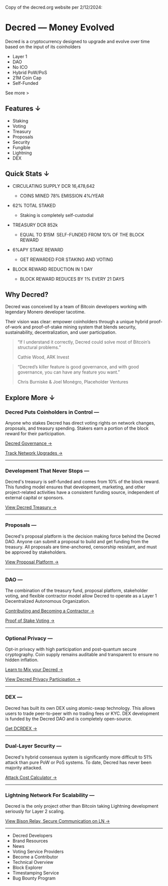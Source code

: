 Copy of the decred.org website per 2/12/2024:

# Decred — Money Evolved
  
Decred is a cryptocurrency designed to upgrade and evolve over time based on the input of its coinholders

- Layer 1
- DAO
- No ICO
- Hybrid PoW/PoS
- 21M Coin Cap
- Self-Funded

See more >
  
## Features &darr;

- Staking
- Voting
- Treasury
- Proposals
- Security
- Fungible
- Lightning
- DEX

## Quick Stats &darr;

- CIRCULATING SUPPLY DCR 16,478,642
  - COINS MINED 78% EMISSION 4%/YEAR

- 62% TOTAL STAKED
  - Staking is completely self-custodial

- TREASURY DCR 852k
  - EQUAL TO $15M SELF-FUNDED FROM 10% OF THE BLOCK REWARD

- 6%APY STAKE REWARD
  - GET REWARDED FOR STAKING AND VOTING

- BLOCK REWARD REDUCTION IN 1 DAY
  - BLOCK REWARD REDUCES BY 1% EVERY 21 DAYS

## Why Decred?

Decred was conceived by a team of Bitcoin developers working with legendary Monero developer tacotime.

Their vision was clear: empower coinholders through a unique hybrid proof-of-work and proof-of-stake mining system that blends security, sustainability, decentralization, and user participation.

> “If I understand it correctly, Decred could solve most of Bitcoin’s structural problems.”
>
> Cathie Wood, ARK Invest
  
> “Decred’s killer feature is good governance, and with good governance, you can have any feature you want.”
>
> Chris Burniske & Joel Monégro, Placeholder Ventures

## Explore More &darr;

### Decred Puts Coinholders in Control —
Anyone who stakes Decred has direct voting rights on network changes, proposals, and treasury spending. Stakers earn a portion of the block reward for their participation.

[Decred Governance →]()

[Track Network Upgrades →]()

---

### Development That Never Stops —
Decred's treasury is self-funded and comes from 10% of the block reward. This funding model ensures that development, marketing, and other project-related activities have a consistent funding source, independent of external capital or sponsors.

[View Decred Treasury →]()

---

### Proposals —

Decred's proposal platform is the decision making force behind the Decred DAO. Anyone can submit a proposal to build and get funding from the treasury. All proposals are time-anchored, censorship resistant, and must be approved by stakeholders.

[View Proposal Platform →]()

---

### DAO —

The combination of the treasury fund, proposal platform, stakeholder voting, and flexible contractor model allow Decred to operate as a Layer 1 Decentralized Autonomous Organization.

[Contributing and Becoming a Contractor →]()

[Proof of Stake Voting →]()

---

### Optional Privacy —

Opt-in privacy with high participation and post-quantum secure cryptography. Coin supply remains auditable and transparent to ensure no hidden inflation.

[Learn to Mix your Decred →]()

[View Decred Privacy Participation →]()

---

### DEX —

Decred has built its own DEX using atomic-swap technology. This allows users to trade peer-to-peer with no trading fees or KYC. DEX development is funded by the Decred DAO and is completely open-source.

[Get DCRDEX →]()

---

### Dual-Layer Security —

Decred's hybrid consensus system is significantly more difficult to 51% attack than pure PoW or PoS systems. To date, Decred has never been majority attacked.

[Attack Cost Calculator →]()

---

### Lightning Network For Scalability —

Decred is the only project other than Bitcoin taking Lightning development seriously for Layer 2 scaling.

[View Bison Relay, Secure Communication on LN →]()

---

- Decred Developers
- Brand Resources
- News
- Voting Service Providers
- Become a Contributor
- Technical Overview
- Block Explorer
- Timestamping Service
- Bug Bounty Program
